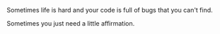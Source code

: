 Sometimes life is hard and your code is full of bugs that you can't find.

Sometimes you just need a little affirmation.
